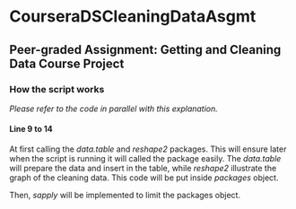 # CourseraDSCleaningDataAsgmt
## Peer-graded Assignment: Getting and Cleaning Data Course Project

### How the script works

*Please refer to the code in parallel with this explanation.*

#### Line 9 to 14

At first calling the *data.table* and *reshape2* packages. This will ensure later when the script is running it will called the package easily. The *data.table* will prepare the data and insert in the table, while *reshape2* illustrate the graph  of the cleaning data. This code will be put inside *packages* object.

Then, *sapply* will be implemented to limit the packages object.


